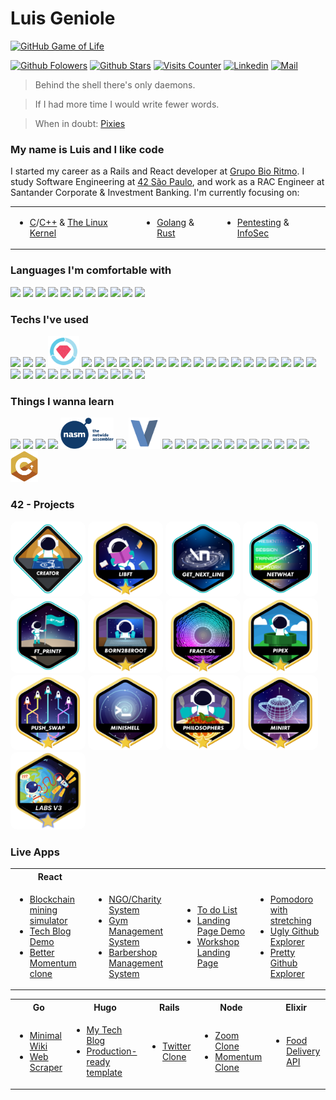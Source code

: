# Luis Geniole

[![GitHub Game of Life](https://github4life.herokuapp.com/librity.gif?z=6)](https://github.com/ethomson/github4life)

[![Github Folowers](https://img.shields.io/github/followers/librity?label=Followers&style=flat)](https://github.com/librity?tab=followers)
[![Github Stars](https://img.shields.io/github/stars/librity?label=Stars&style=flat)](https://github.com/librity?tab=repositories)
[![Visits Counter](https://visitor-badge.glitch.me/badge?page_id=librity.librity)](https://github.com/librity)
[![Linkedin](https://img.shields.io/badge/-Luis%20Geniole-blue?style=flat-square&logo=linkedin&logoColor=white)](https://www.linkedin.com/in/luis-geniole)
[![Mail](https://img.shields.io/badge/-luis.geniole@gmail.com-gray?style=flat-square&logo=gmail&logoColor=red)](mailto:luis.geniole@gmail.com)

> Behind the shell there's only daemons.

> If I had more time I would write fewer words.

> When in doubt: [Pixies](https://www.youtube.com/watch?v=3Ep8X38tjTg&list=PLPHtlE3wckGN4VK-lH0sLBWDd7BQSDIob)

### My name is Luis and I like code

I started my career as a Rails and React developer at [Grupo Bio Ritmo](https://github.com/bioritmo).
I study Software Engineering at [42 São Paulo](https://www.42sp.org.br/),
and work as a RAC Engineer at Santander Corporate & Investment Banking.
I'm currently focusing on:

<table><tr>
<td>

- [C](https://devdocs.io/c)/[C++](https://devdocs.io/cpp) & [The Linux Kernel](https://github.com/torvalds/linux)

</td>
<td>

- [Golang](https://golang.org/doc) & [Rust](https://doc.rust-lang.org/std/index.html)

</td>
<td>

- [Pentesting](https://www.youtube.com/channel/UCa6eh7gCkpPo5XXUDfygQQA) & [InfoSec](https://www.cve.org/)

</td>
</tr></table>

### Languages I'm comfortable with

[<code><img height="50" src="https://upload.wikimedia.org/wikipedia/commons/3/35/The_C_Programming_Language_logo.svg"></code>](https://devdocs.io/c/)
[<code><img height="50" src="https://upload.wikimedia.org/wikipedia/commons/1/18/ISO_C%2B%2B_Logo.svg"></code>](https://isocpp.org/std/the-standard)
[<code><img height="50" src="https://upload.wikimedia.org/wikipedia/commons/2/21/Matlab_Logo.png"></code>](https://www.mathworks.com/help/matlab/)
[<code><img height="50" src="https://www.vectorlogo.zone/logos/javascript/javascript-horizontal.svg"></code>](https://developer.mozilla.org/en-US/docs/Web/JavaScript/Reference)
[<code><img height="50" src="https://www.vectorlogo.zone/logos/typescriptlang/typescriptlang-ar21.svg"></code>](https://www.typescriptlang.org/docs)
[<code><img height="50" src="https://www.vectorlogo.zone/logos/elixir-lang/elixir-lang-ar21.svg"></code>](https://hexdocs.pm/elixir/Kernel.html)
[<code><img height="50" src="https://www.vectorlogo.zone/logos/ruby-lang/ruby-lang-horizontal.svg"></code>](https://www.ruby-lang.org/en/documentation/)
[<code><img height="50" src="https://www.vectorlogo.zone/logos/python/python-ar21.svg"></code>](https://www.python.org/doc/)
[<code><img height="50" src="https://www.vectorlogo.zone/logos/gnu_bash/gnu_bash-ar21.svg"></code>](https://devdocs.io/bash/)
[<code><img height="50" src="https://www.vectorlogo.zone/logos/golang/golang-ar21.svg"></code>](https://golang.org/doc/)
[<code><img height="50" src="https://www.vectorlogo.zone/logos/scala-lang/scala-lang-ar21.svg"></code>](https://docs.scala-lang.org/)

### Techs I've used

[<code><img height="50" src="https://www.vectorlogo.zone/logos/apache_spark/apache_spark-ar21.svg"></code>](https://spark.apache.org/documentation.html)
[<code><img height="50" src="https://cdn-images-1.medium.com/max/1600/1*W9maDRfdQbydm_aECrzAiQ.png"></code>](https://hexdocs.pm/phoenix/Phoenix.html)
[<code><img height="50" src="https://raw.githubusercontent.com/detain/svg-logos/780f25886640cef088af994181646db2f6b1a3f8/svg/rails-1.svg"></code>](https://guides.rubyonrails.org/)
[<code><img height="50" src="https://raw.githubusercontent.com/vscode-icons/vscode-icons/master/icons/file_type_rspec.svg"></code>](https://relishapp.com/rspec)
[<code><img height="50" src="https://www.vectorlogo.zone/logos/nodejs/nodejs-horizontal.svg"></code>](https://nodejs.org/en/docs/)
[<code><img height="50" src="https://www.vectorlogo.zone/logos/expressjs/expressjs-ar21.svg"></code>](https://expressjs.com/en/4x/api.html)
[<code><img height="50" src="https://d33wubrfki0l68.cloudfront.net/72901cd2af29b26e7000165d9cb90366820717a1/dd121/writing/graphql-with-next-js-and-apollo/nextjs.svg"></code>](https://nextjs.org/docs)
[<code><img height="50" src="https://www.vectorlogo.zone/logos/js_webpack/js_webpack-ar21.svg"></code>](https://webpack.js.org/concepts/)
[<code><img height="50" src="https://www.vectorlogo.zone/logos/reactjs/reactjs-ar21.svg"></code>](https://reactjs.org/docs/getting-started.html)
[<code><img height="50" src="https://www.vectorlogo.zone/logos/jestjsio/jestjsio-ar21.svg"></code>](https://jestjs.io/docs/en/getting-started.html)
[<code><img height="50" src="https://www.vectorlogo.zone/logos/socketio/socketio-ar21.svg"></code>](https://socket.io/docs/)
[<code><img height="50" src="https://www.vectorlogo.zone/logos/graphql/graphql-ar21.svg"></code>](https://graphql.org/learn/)
[<code><img height="50" src="https://www.vectorlogo.zone/logos/getbootstrap/getbootstrap-ar21.svg"></code>](https://getbootstrap.com/docs/4.1/getting-started/introduction/)
[<code><img height="50" src="https://www.vectorlogo.zone/logos/sass-lang/sass-lang-ar21.svg"></code>](https://sass-lang.com/documentation)
[<code><img height="50" src="https://www.vectorlogo.zone/logos/docker/docker-ar21.svg"></code>](https://docs.docker.com/compose/)
[<code><img height="50" src="https://www.vectorlogo.zone/logos/redis/redis-ar21.svg"></code>](https://redis.io/documentation)
[<code><img height="50" src="https://www.vectorlogo.zone/logos/sequelizejs/sequelizejs-ar21.svg"></code>](https://sequelize.org/master/)
[<code><img height="50" src="https://raw.githubuserconhttps://docs.scala-lang.org/tent.com/typeorm/typeorm/master/resources/logo_big.png"></code>](https://typeorm.io/)
[<code><img height="50" src="https://www.vectorlogo.zone/logos/adonisjs/adonisjs-ar21.svg"></code>](https://adonisjs.com/docs/4.1/lucid)
[<code><img height="50" src="https://www.vectorlogo.zone/logos/postgresql/postgresql-horizontal.svg"></code>](https://www.postgresql.org/docs/)
[<code><img height="50" src="https://www.vectorlogo.zone/logos/mysql/mysql-horizontal.svg"></code>](https://dev.mysql.com/doc/)
[<code><img height="50" src="https://www.vectorlogo.zone/logos/sqlite/sqlite-ar21.svg"></code>](https://sqlite.org/docs.html)
[<code><img height="50" src="https://www.vectorlogo.zone/logos/git-scm/git-scm-ar21.svg"></code>](https://git-scm.com/doc)
[<code><img height="50" src="https://www.vectorlogo.zone/logos/github/github-ar21.svg"></code>](https://docs.github.com/en)
[<code><img height="50" src="https://www.vectorlogo.zone/logos/commonmark/commonmark-ar21.svg"></code>](https://www.markdownguide.org/getting-started)
[<code><img height="50" src="https://www.vectorlogo.zone/logos/amazon_aws/amazon_aws-ar21.svg"></code>](https://docs.aws.amazon.com/index.html)
[<code><img height="50" src="https://www.vectorlogo.zone/logos/jupyter/jupyter-ar21.svg"></code>](https://jupyterlab.readthedocs.io/en/stable/)
[<code><img height="50" src="https://www.vectorlogo.zone/logos/atlassian_jira/atlassian_jira-ar21.svg"></code>](https://confluence.atlassian.com/jira061)
[<code><img height="50" src="https://www.vectorlogo.zone/logos/linux/linux-ar21.svg"></code>](https://www.kernel.org/doc/html/latest/)
[<code><img height="50" src="https://www.vectorlogo.zone/logos/ubuntu/ubuntu-ar21.svg"></code>](https://help.ubuntu.com/)
[<code><img height="50" src="https://www.vectorlogo.zone/logos/raspberrypi/raspberrypi-ar21.svg"></code>](https://www.raspberrypi.org/documentation/)
[<code><img height="50" src="https://www.vectorlogo.zone/logos/arduino/arduino-ar21.svg"></code>](https://www.arduino.cc/reference/en/)
[<code><img height="50" src="https://www.vectorlogo.zone/logos/curl_haxx/curl_haxx-ar21.svg"></code>](https://curl.se/libcurl)
[<code><img height="50" src="https://download.logo.wine/logo/GNU_Emacs/GNU_Emacs-Logo.wine.png"></code>](https://www.gnu.org/software/emacs/documentation.html)

### Things I wanna learn

[<code><img height="50" src="https://www.vectorlogo.zone/logos/java/java-horizontal.svg"></code>](https://docs.oracle.com/en/java/)
[<code><img height="50" src="https://www.vectorlogo.zone/logos/springio/springio-ar21.svg"></code>](https://docs.spring.io/spring-boot/docs/current/reference/htmlsingle/)
[<code><img height="50" src="https://www.vectorlogo.zone/logos/djangoproject/djangoproject-ar21.svg"></code>](https://docs.djangoproject.com/en/4.1/)
[<code><img height="50" src="https://www.vectorlogo.zone/logos/webassembly/webassembly-ar21.svg"></code>](https://developer.mozilla.org/en-US/docs/WebAssembly)
[<code><img height="50" src="./.github/netwide_assembler.svg"></code>](https://nasm.us/docs.php)
[<code><img height="50" src="https://upload.wikimedia.org/wikipedia/commons/c/cb/Crystal_language_logo.svg"></code>](https://crystal-lang.org/docs/)
[<code><img height="50" src="./.github/v_logo.svg"></code>](https://modules.vlang.io/)
[<code><img height="50" src="https://www.vectorlogo.zone/logos/rust-lang/rust-lang-ar21.svg"></code>](https://doc.rust-lang.org/std/index.html)
[<code><img height="50" src="https://www.vectorlogo.zone/logos/ziglang/ziglang-ar21.svg"></code>](https://ziglang.org/documentation/0.9.1/)
[<code><img height="50" src="https://www.vectorlogo.zone/logos/clojure/clojure-ar21.svg"></code>](https://clojure.org/api/api)
[<code><img height="50" src="https://www.vectorlogo.zone/logos/ansible/ansible-ar21.svg"></code>](https://docs.ansible.com/)
[<code><img height="50" src="https://www.vectorlogo.zone/logos/tensorflow/tensorflow-ar21.svg"></code>](https://www.tensorflow.org/guide/)
[<code><img height="50" src="https://www.vectorlogo.zone/logos/electronjs/electronjs-ar21.svg"></code>](https://www.electronjs.org/docs)
[<code><img height="50" src="https://www.vectorlogo.zone/logos/haskell/haskell-ar21.svg"></code>](https://www.haskell.org/documentation/)
[<code><img height="50" src="https://www.vectorlogo.zone/logos/jenkins/jenkins-ar21.svg"></code>](https://www.jenkins.io/doc/tutorials/)
[<code><img height="50" src="https://www.vectorlogo.zone/logos/nim-lang/nim-lang-ar21.svg"></code>](https://nim-lang.org/documentation.html)
[<code><img height="50" src="https://www.vectorlogo.zone/logos/ethereum/ethereum-ar21.svg"></code>](https://ethereum.org/en/developers/)
[<code><img height="50" src="https://solidity.readthedocs.io/en/v0.7.0/_images/logo.svg"></code>](https://solidity.readthedocs.io/en/v0.7.0/)
[<code><img height="50" src="https://www.vectorlogo.zone/logos/lua/lua-ar21.svg"></code>](https://www.lua.org/docs.html)
[<code><img height="50" src="./.github/holyc.png"></code>](https://templeos.holyc.xyz/Wb/Doc/HolyC.html#l1)

### 42 - Projects

[<code><img width="120" style="border-radius: 10px;" src="./.github/ft_creator.png"></code>](https://docs.google.com/presentation/d/1jQFeNh26VdVB7vO-ZypKq3XRiO2zCfAMUdEyJkXh_Ts/edit?usp=sharing)
[<code><img width="120" style="border-radius: 10px;" src="./.github/libft.png"></code>](https://github.com/librity/ft_libft)
[<code><img width="120" style="border-radius: 10px;" src="./.github/get_next_line.png"></code>](https://github.com/librity/ft_get_next_line)
[<code><img width="120" style="border-radius: 10px;" src="./.github/netwhat.png"></code>](https://github.com/librity/ft_netwhat)
[<code><img width="120" style="border-radius: 10px;" src="./.github/ft_printf.png"></code>](https://github.com/librity/ft_printf)
[<code><img width="120" style="border-radius: 10px;" src="./.github/ft_born2beroot.png"></code>](https://github.com/librity/ft_born2beroot)
[<code><img width="120" style="border-radius: 10px;" src="./.github/ft_fractol.png"></code>](https://github.com/librity/ft_fractol)
[<code><img width="120" style="border-radius: 10px;" src="./.github/ft_pipex.png"></code>](https://github.com/librity/ft_pipex)
[<code><img width="120" style="border-radius: 10px;" src="./.github/ft_push_swap.png"></code>](https://github.com/librity/ft_push_swap)
[<code><img width="120" style="border-radius: 10px;" src="./.github/ft_minihell.png"></code>](https://github.com/librity/ft_minishell)
[<code><img width="120" style="border-radius: 10px;" src="./.github/ft_philosophers.png"></code>](https://github.com/librity/ft_philosophers)
[<code><img width="120" style="border-radius: 10px;" src="./.github/ft_minirt.png"></code>](https://github.com/librity/ft_minirt)
[<code><img width="120" style="border-radius: 10px;" src="./.github/ft_labs_v3.png"></code>](https://github.com/librity/ft_netmon)

### Live Apps

<table><tr>
<tr><th> React </th></tr>
<tr>
<td>

- [Blockchain mining simulator](https://create-react-mine.vercel.app)
- [Tech Blog Demo](https://tech1776.netlify.app/)
- [Better Momentum clone](https://impetus.vercel.app/)

</td>
<td>

- [NGO/Charity System](https://bethehero1776.netlify.app/)
- [Gym Management System](https://gympoint1776.netlify.app/)
- [Barbershop Management System](https://gobarber1776.netlify.app/)

</td>
<td>

- [To do List](https://todo1776.netlify.app/)
- [Landing Page Demo](https://iworldtrip.netlify.app/)
- [Workshop Landing Page](https://genioledesigns.netlify.app/)

</td>
<td>

- [Pomodoro with stretching](https://moveit-lfwxit6xp-librity.vercel.app/)
- [Ugly Github Explorer](https://githubrepos1776.netlify.app/)
- [Pretty Github Explorer](https://github1776.netlify.app/)

</td>
</tr></table>

<table><tr><tr>

<th> Go </th>
<th> Hugo </th>
<th> Rails </th>
<th> Node </th>
<th> Elixir </th>

</tr><tr>
<td>

- [Minimal Wiki](https://wiki1776.herokuapp.com/)
- [Web Scraper](https://nc-gojobs.herokuapp.com/)

</td>
<td>

- [My Tech Blog](https://42devdiaries.netlify.app/)
- [Production-ready template](https://hugonetlifytemplate.netlify.app/)

</td>
<td>

- [Twitter Clone](https://sampleapp1776.herokuapp.com/)

</td>
<td>

- [Zoom Clone](https://zoomclone1776.herokuapp.com/)
- [Momentum Clone](https://nomentum.herokuapp.com)

</td>
<td>

- [Food Delivery API](https://github.com/librity/ignite_rockelivery)

</td>
</tr></table>
